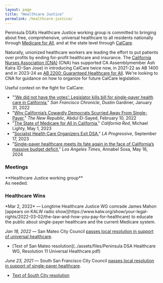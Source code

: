 ```yaml
---
layout: page
title: "Healthcare Justice"
permalink: /healthcare-justice/
---
```

Peninsula DSA’s Healthcare Justice working group is committed to bringing about free, comprehensive, universal healthcare to all residents nationally through [Medicare for All](https://medicare4all.org/), and at the state level through [CalCare](https://www.nationalnursesunited.org/calcare). 

Naturally, unionized healthcare workers are leading the effort to put patients over profits by ending for-profit healthcare and insurance. The [California Nurses Association (CNA)](https://www.nationalnursesunited.org/california-nurses-association) (CNA) has supported CA Assemblymember Ash Kalra (D-San Jose) in introducing CalCare twice now, in 2021-22 as AB 1400 and in 2023-24 as [AB 2200: Guaranteed Healthcare for All](https://legiscan.com/CA/text/AB2200/id/2919344). We're looking to CNA for guidance on how to organize for future CalCare legislation.

Useful context on the fight for CalCare:
* "[‘We did not have the votes’: Legislator kills bill for single-payer health care in California](https://www.sfchronicle.com/politics/article/We-did-not-have-the-votes-Legislator-kills-16820618.php)," _San Francisco Chronicle_, Dustin Gardiner, January 31, 2022
* "[Why California’s Cowardly Democrats Scurried Away From Single-Payer](https://newrepublic.com/article/165338/california-democrats-calcare-single-payer-health-care)," _The New Republic_, Abdul El-Sayed, February 10, 2022
* "[The State of Medicare for All in California](https://www.californiadsa.org/news/medicare-for-all-in-california)," _California Red_, Michael Lighty, May 1, 2023
* "[Socialist Health Care Organizers Exit DSA](https://www.laprogressive.com/healthcare-issues/socialist-health-care-organizers-exit-dsa)," _LA Progressive_, September 17, 2023
* "[Single-payer healthcare meets its fate again in the face of California’s massive budget deficit](https://www.latimes.com/california/story/2024-05-16/single-payer-healthcare-meets-its-fate-again-in-the-face-of-californias-massive-budget-deficit)," _Los Angeles Times_, Annabel Sosa, May 16, 2024

<h3>Meetings</h3>
**Healthcare Justice working group**
<br>As needed.</br>

<h3>Healthcare Wins</h3>
*Mar 2, 2022* — Longtime Healthcare Justice WG comrade James Mahon [appears on KALW radio show](https://www.kalw.org/show/your-legal-rights/2022-03-02/the-law-and-how-you-pay-for-healthcare) to educate the public about single-payer healthcare and the current Medicare system.

*Jan 18, 2022* — San Mateo City Council [passes local resolution in support of universal healthcare](https://patch.com/california/sanmateo/san-mateo-city-council-signals-support-universal-healthcare).
* [Text of San Mateo resolution](../assets/files/Peninsula DSA Healthcare WG, Resolution 11 Universal Healthcare.pdf)

*June 23, 2021* — South San Francisco City Council [passes local resolution in support of single-payer healthcare](https://www.smdailyjournal.com/news/local/south-san-francisco-council-supports-single-payer-health-effort/article_db5cb4ec-d7e3-11eb-9efe-6b9ca400d1e6.html).
* [Text of South City resolution](http://www.medicare4allresolutions.org/wp-content/uploads/2021/08/South-San-Francisco-Reso-127-2021-21-525-2.pdf)
